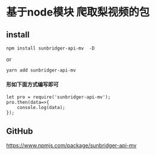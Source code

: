 # 基于node模块 爬取梨视频的包

## install

```npm install sunbridger-api-mv  -D```

or

```yarn add sunbridger-api-mv```

#### 形如下面方式编写即可
```
let pro = require('sunbridger-api-mv');
pro.then(data=>{
    console.log(data);
});
```

## GitHub
https://www.npmjs.com/package/sunbridger-api-mv
